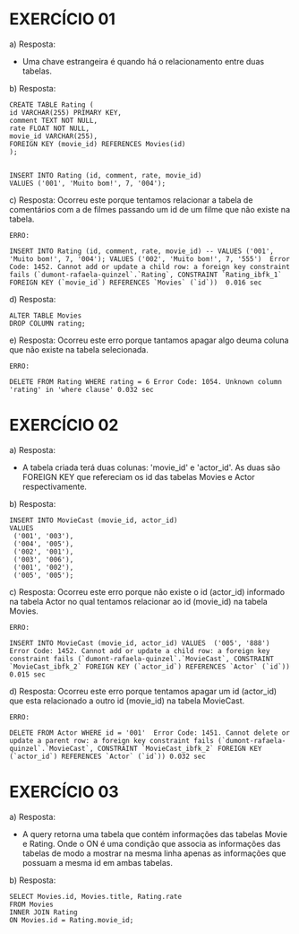 # EXERCÍCIO 01

a) Resposta:
 - Uma chave estrangeira é quando há o relacionamento entre duas tabelas.


b) Resposta:
````
CREATE TABLE Rating (
id VARCHAR(255) PRIMARY KEY,
comment TEXT NOT NULL,
rate FLOAT NOT NULL,
movie_id VARCHAR(255),
FOREIGN KEY (movie_id) REFERENCES Movies(id)
);


INSERT INTO Rating (id, comment, rate, movie_id)
VALUES ('001', 'Muito bom!', 7, '004');
````

c) Resposta: Ocorreu este porque tentamos relacionar a tabela de comentários com a de filmes passando um id de um filme que não existe na tabela.
````
ERRO:

INSERT INTO Rating (id, comment, rate, movie_id) -- VALUES ('001', 'Muito bom!', 7, '004'); VALUES ('002', 'Muito bom!', 7, '555')	Error Code: 1452. Cannot add or update a child row: a foreign key constraint fails (`dumont-rafaela-quinzel`.`Rating`, CONSTRAINT `Rating_ibfk_1` FOREIGN KEY (`movie_id`) REFERENCES `Movies` (`id`))	0.016 sec
````


d) Resposta:
````
ALTER TABLE Movies 
DROP COLUMN rating;
````

e) Resposta: Ocorreu este erro porque tantamos apagar algo deuma coluna que não existe na tabela selecionada.

````
ERRO:

DELETE FROM Rating WHERE rating = 6	Error Code: 1054. Unknown column 'rating' in 'where clause'	0.032 sec
````


# EXERCÍCIO 02


a) Resposta:
- A tabela criada terá duas colunas: 'movie_id' e 'actor_id'. As duas são FOREIGN KEY que refereciam os id das tabelas Movies e Actor respectivamente.


b) Resposta:
````
INSERT INTO MovieCast (movie_id, actor_id)
VALUES 
 ('001', '003'),
 ('004', '005'),
 ('002', '001'),
 ('003', '006'),
 ('001', '002'),
 ('005', '005');
 ````


 c) Resposta: Ocorreu este erro porque não existe o id (actor_id) informado na tabela Actor no qual tentamos relacionar ao id (movie_id) na tabela Movies.

 ````
 ERRO:

 INSERT INTO MovieCast (movie_id, actor_id) VALUES  ('005', '888') Error Code: 1452. Cannot add or update a child row: a foreign key constraint fails (`dumont-rafaela-quinzel`.`MovieCast`, CONSTRAINT `MovieCast_ibfk_2` FOREIGN KEY (`actor_id`) REFERENCES `Actor` (`id`))	0.015 sec
````


d) Resposta: Ocorreu este erro porque tentamos apagar um id (actor_id) que esta relacionado a outro id (movie_id) na tabela MovieCast.

````
ERRO:

DELETE FROM Actor WHERE id = '001'	Error Code: 1451. Cannot delete or update a parent row: a foreign key constraint fails (`dumont-rafaela-quinzel`.`MovieCast`, CONSTRAINT `MovieCast_ibfk_2` FOREIGN KEY (`actor_id`) REFERENCES `Actor` (`id`))	0.032 sec

````



# EXERCÍCIO 03


a) Resposta:
 - A query retorna uma tabela que contém informações das tabelas Movie e Rating. Onde o ON é uma condição que associa as informações das tabelas de modo a mostrar na mesma linha apenas as informações que possuam a mesma id em ambas tabelas.


b) Resposta: 
````
SELECT Movies.id, Movies.title, Rating.rate
FROM Movies
INNER JOIN Rating 
ON Movies.id = Rating.movie_id;
````

